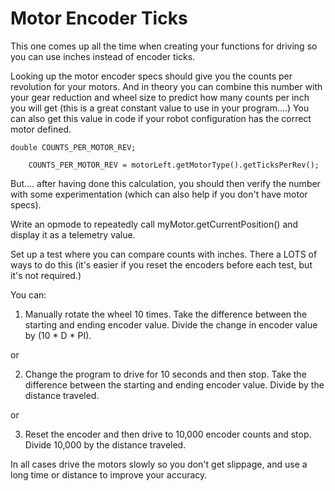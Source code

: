 # Motor Encoder Ticks

This one comes up all the time when creating your functions for driving so you can use inches instead of encoder ticks. 

Looking up the motor encoder specs should give you the counts per revolution for your motors. And in theory you can combine this number with your gear reduction and wheel size to predict how many counts per inch you will get (this is a great constant value to use in your program....)
You can also get this value in code if your robot configuration has the correct motor defined.

```
double COUNTS_PER_MOTOR_REV;

    COUNTS_PER_MOTOR_REV = motorLeft.getMotorType().getTicksPerRev();
```

But.... after having done this calculation, you should then verify the number with some experimentation (which can also help if you don't have motor specs).

Write an opmode to repeatedly call myMotor.getCurrentPosition() and display it as a telemetry value.

Set up a test where you can compare counts with inches. There a LOTS of ways to do this (it's easier if you reset the encoders before each test, but it's not required.)

You can:

1. Manually rotate the wheel 10 times. Take the difference between the starting and ending encoder value. Divide the change in encoder value by (10 * D * PI).

or

2. Change the program to drive for 10 seconds and then stop. Take the difference between the starting and ending encoder value. Divide by the distance traveled.

or

3. Reset the encoder and then drive to 10,000 encoder counts and stop. Divide 10,000 by the distance traveled.

In all cases drive the motors slowly so you don't get slippage, and use a long time or distance to improve your accuracy. 
